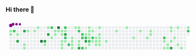 ### Hi there 👋

<svg viewBox="-16 -32 880 192" width="880" height="192" xmlns="http://www.w3.org/2000/svg"><desc>Generated with https://github.com/Platane/snk</desc><style>:root{--cb:#1b1f230a;--cs:purple;--ce:#ebedf0;--c0:#ebedf0;--c1:#9be9a8;--c2:#40c463;--c3:#30a14e;--c4:#216e39}.c{shape-rendering:geometricPrecision;fill:var(--ce);stroke-width:1px;stroke:var(--cb);animation:none 43700ms linear infinite;width:12px;height:12px}@keyframes c0{0.45%{fill:var(--c1)}0.47%,100%{fill:var(--ce)}}.c.c0{fill:var(--c1);animation-name:c0}@keyframes c1{0.68%{fill:var(--c1)}0.7%,100%{fill:var(--ce)}}.c.c1{fill:var(--c1);animation-name:c1}@keyframes c2{63.38%{fill:var(--c2)}63.4%,100%{fill:var(--ce)}}.c.c2{fill:var(--c2);animation-name:c2}@keyframes c3{1.13%{fill:var(--c1)}1.15%,100%{fill:var(--ce)}}.c.c3{fill:var(--c1);animation-name:c3}@keyframes c4{91.29%{fill:var(--c3)}91.31%,100%{fill:var(--ce)}}.c.c4{fill:var(--c3);animation-name:c4}@keyframes c5{92.44%{fill:var(--c3)}92.46%,100%{fill:var(--ce)}}.c.c5{fill:var(--c3);animation-name:c5}@keyframes c6{21.96%{fill:var(--c1)}21.98%,100%{fill:var(--ce)}}.c.c6{fill:var(--c1);animation-name:c6}@keyframes c7{22.19%{fill:var(--c1)}22.21%,100%{fill:var(--ce)}}.c.c7{fill:var(--c1);animation-name:c7}@keyframes c8{2.05%{fill:var(--c1)}2.07%,100%{fill:var(--ce)}}.c.c8{fill:var(--c1);animation-name:c8}@keyframes c9{2.51%{fill:var(--c1)}2.53%,100%{fill:var(--ce)}}.c.c9{fill:var(--c1);animation-name:c9}@keyframes ca{2.96%{fill:var(--c1)}2.98%,100%{fill:var(--ce)}}.c.ca{fill:var(--c1);animation-name:ca}@keyframes cb{94.27%{fill:var(--c4)}94.29%,100%{fill:var(--ce)}}.c.cb{fill:var(--c4);animation-name:cb}@keyframes cc{89.01%{fill:var(--c3)}89.03%,100%{fill:var(--ce)}}.c.cc{fill:var(--c3);animation-name:cc}@keyframes cd{20.58%{fill:var(--c1)}20.6%,100%{fill:var(--ce)}}.c.cd{fill:var(--c1);animation-name:cd}@keyframes ce{3.65%{fill:var(--c1)}3.67%,100%{fill:var(--ce)}}.c.ce{fill:var(--c1);animation-name:ce}@keyframes cf{88.32%{fill:var(--c3)}88.34%,100%{fill:var(--ce)}}.c.cf{fill:var(--c3);animation-name:cf}@keyframes cg{60.63%{fill:var(--c2)}60.65%,100%{fill:var(--ce)}}.c.cg{fill:var(--c2);animation-name:cg}@keyframes ch{19.67%{fill:var(--c1)}19.69%,100%{fill:var(--ce)}}.c.ch{fill:var(--c1);animation-name:ch}@keyframes ci{4.34%{fill:var(--c1)}4.36%,100%{fill:var(--ce)}}.c.ci{fill:var(--c1);animation-name:ci}@keyframes cj{19.21%{fill:var(--c1)}19.23%,100%{fill:var(--ce)}}.c.cj{fill:var(--c1);animation-name:cj}@keyframes ck{96.33%{fill:var(--c4)}96.35%,100%{fill:var(--ce)}}.c.ck{fill:var(--c4);animation-name:ck}@keyframes cl{4.57%{fill:var(--c1)}4.59%,100%{fill:var(--ce)}}.c.cl{fill:var(--c1);animation-name:cl}@keyframes cm{4.8%{fill:var(--c1)}4.82%,100%{fill:var(--ce)}}.c.cm{fill:var(--c1);animation-name:cm}@keyframes cn{18.75%{fill:var(--c1)}18.77%,100%{fill:var(--ce)}}.c.cn{fill:var(--c1);animation-name:cn}@keyframes co{16.01%{fill:var(--c1)}16.03%,100%{fill:var(--ce)}}.c.co{fill:var(--c1);animation-name:co}@keyframes cp{16.24%{fill:var(--c1)}16.26%,100%{fill:var(--ce)}}.c.cp{fill:var(--c1);animation-name:cp}@keyframes cq{16.47%{fill:var(--c1)}16.49%,100%{fill:var(--ce)}}.c.cq{fill:var(--c1);animation-name:cq}@keyframes cr{53.77%{fill:var(--c2)}53.79%,100%{fill:var(--ce)}}.c.cr{fill:var(--c2);animation-name:cr}@keyframes cs{5.02%{fill:var(--c1)}5.04%,100%{fill:var(--ce)}}.c.cs{fill:var(--c1);animation-name:cs}@keyframes ct{87.18%{fill:var(--c3)}87.2%,100%{fill:var(--ce)}}.c.ct{fill:var(--c3);animation-name:ct}@keyframes cu{54.91%{fill:var(--c2)}54.93%,100%{fill:var(--ce)}}.c.cu{fill:var(--c2);animation-name:cu}@keyframes cv{15.78%{fill:var(--c1)}15.8%,100%{fill:var(--ce)}}.c.cv{fill:var(--c1);animation-name:cv}@keyframes cw{55.6%{fill:var(--c2)}55.62%,100%{fill:var(--ce)}}.c.cw{fill:var(--c2);animation-name:cw}@keyframes cx{15.09%{fill:var(--c1)}15.11%,100%{fill:var(--ce)}}.c.cx{fill:var(--c1);animation-name:cx}@keyframes cy{14.86%{fill:var(--c1)}14.88%,100%{fill:var(--ce)}}.c.cy{fill:var(--c1);animation-name:cy}@keyframes cz{17.38%{fill:var(--c1)}17.4%,100%{fill:var(--ce)}}.c.cz{fill:var(--c1);animation-name:cz}@keyframes c10{17.15%{fill:var(--c1)}17.17%,100%{fill:var(--ce)}}.c.c10{fill:var(--c1);animation-name:c10}@keyframes c11{5.94%{fill:var(--c1)}5.96%,100%{fill:var(--ce)}}.c.c11{fill:var(--c1);animation-name:c11}@keyframes c12{6.17%{fill:var(--c1)}6.19%,100%{fill:var(--ce)}}.c.c12{fill:var(--c1);animation-name:c12}@keyframes c13{52.62%{fill:var(--c2)}52.64%,100%{fill:var(--ce)}}.c.c13{fill:var(--c2);animation-name:c13}@keyframes c14{14.41%{fill:var(--c1)}14.43%,100%{fill:var(--ce)}}.c.c14{fill:var(--c1);animation-name:c14}@keyframes c15{14.18%{fill:var(--c1)}14.2%,100%{fill:var(--ce)}}.c.c15{fill:var(--c1);animation-name:c15}@keyframes c16{85.34%{fill:var(--c3)}85.36%,100%{fill:var(--ce)}}.c.c16{fill:var(--c3);animation-name:c16}@keyframes c17{52.16%{fill:var(--c2)}52.18%,100%{fill:var(--ce)}}.c.c17{fill:var(--c2);animation-name:c17}@keyframes c18{51.94%{fill:var(--c2)}51.96%,100%{fill:var(--ce)}}.c.c18{fill:var(--c2);animation-name:c18}@keyframes c19{56.74%{fill:var(--c2)}56.76%,100%{fill:var(--ce)}}.c.c19{fill:var(--c2);animation-name:c19}@keyframes c1a{8%{fill:var(--c1)}8.02%,100%{fill:var(--ce)}}.c.c1a{fill:var(--c1);animation-name:c1a}@keyframes c1b{51.71%{fill:var(--c2)}51.73%,100%{fill:var(--ce)}}.c.c1b{fill:var(--c2);animation-name:c1b}@keyframes c1c{84.43%{fill:var(--c3)}84.45%,100%{fill:var(--ce)}}.c.c1c{fill:var(--c3);animation-name:c1c}@keyframes c1d{13.03%{fill:var(--c1)}13.05%,100%{fill:var(--ce)}}.c.c1d{fill:var(--c1);animation-name:c1d}@keyframes c1e{6.85%{fill:var(--c1)}6.87%,100%{fill:var(--ce)}}.c.c1e{fill:var(--c1);animation-name:c1e}@keyframes c1f{7.08%{fill:var(--c1)}7.1%,100%{fill:var(--ce)}}.c.c1f{fill:var(--c1);animation-name:c1f}@keyframes c1g{7.77%{fill:var(--c1)}7.79%,100%{fill:var(--ce)}}.c.c1g{fill:var(--c1);animation-name:c1g}@keyframes c1h{50.56%{fill:var(--c1)}50.58%,100%{fill:var(--ce)}}.c.c1h{fill:var(--c1);animation-name:c1h}@keyframes c1i{51.25%{fill:var(--c2)}51.27%,100%{fill:var(--ce)}}.c.c1i{fill:var(--c2);animation-name:c1i}@keyframes c1j{12.58%{fill:var(--c1)}12.6%,100%{fill:var(--ce)}}.c.c1j{fill:var(--c1);animation-name:c1j}@keyframes c1k{7.31%{fill:var(--c1)}7.33%,100%{fill:var(--ce)}}.c.c1k{fill:var(--c1);animation-name:c1k}@keyframes c1l{50.79%{fill:var(--c2)}50.81%,100%{fill:var(--ce)}}.c.c1l{fill:var(--c2);animation-name:c1l}@keyframes c1m{12.12%{fill:var(--c1)}12.14%,100%{fill:var(--ce)}}.c.c1m{fill:var(--c1);animation-name:c1m}@keyframes c1n{10.75%{fill:var(--c1)}10.77%,100%{fill:var(--ce)}}.c.c1n{fill:var(--c1);animation-name:c1n}@keyframes c1o{10.97%{fill:var(--c1)}10.99%,100%{fill:var(--ce)}}.c.c1o{fill:var(--c1);animation-name:c1o}@keyframes c1p{11.66%{fill:var(--c1)}11.68%,100%{fill:var(--ce)}}.c.c1p{fill:var(--c1);animation-name:c1p}@keyframes c1q{9.37%{fill:var(--c1)}9.39%,100%{fill:var(--ce)}}.c.c1q{fill:var(--c1);animation-name:c1q}@keyframes c1r{10.29%{fill:var(--c1)}10.31%,100%{fill:var(--ce)}}.c.c1r{fill:var(--c1);animation-name:c1r}@keyframes c1s{10.52%{fill:var(--c1)}10.54%,100%{fill:var(--ce)}}.c.c1s{fill:var(--c1);animation-name:c1s}@keyframes c1t{11.2%{fill:var(--c1)}11.22%,100%{fill:var(--ce)}}.c.c1t{fill:var(--c1);animation-name:c1t}@keyframes c1u{11.43%{fill:var(--c1)}11.45%,100%{fill:var(--ce)}}.c.c1u{fill:var(--c1);animation-name:c1u}@keyframes c1v{28.14%{fill:var(--c1)}28.16%,100%{fill:var(--ce)}}.c.c1v{fill:var(--c1);animation-name:c1v}@keyframes c1w{29.51%{fill:var(--c1)}29.53%,100%{fill:var(--ce)}}.c.c1w{fill:var(--c1);animation-name:c1w}@keyframes c1x{30.42%{fill:var(--c1)}30.44%,100%{fill:var(--ce)}}.c.c1x{fill:var(--c1);animation-name:c1x}@keyframes c1y{33.86%{fill:var(--c1)}33.88%,100%{fill:var(--ce)}}.c.c1y{fill:var(--c1);animation-name:c1y}@keyframes c1z{31.57%{fill:var(--c1)}31.59%,100%{fill:var(--ce)}}.c.c1z{fill:var(--c1);animation-name:c1z}@keyframes c20{32.94%{fill:var(--c1)}32.96%,100%{fill:var(--ce)}}.c.c20{fill:var(--c1);animation-name:c20}@keyframes c21{32.26%{fill:var(--c1)}32.28%,100%{fill:var(--ce)}}.c.c21{fill:var(--c1);animation-name:c21}@keyframes c22{32.48%{fill:var(--c1)}32.5%,100%{fill:var(--ce)}}.c.c22{fill:var(--c1);animation-name:c22}@keyframes c23{73.9%{fill:var(--c2)}73.92%,100%{fill:var(--ce)}}.c.c23{fill:var(--c2);animation-name:c23}@keyframes c24{36.15%{fill:var(--c1)}36.17%,100%{fill:var(--ce)}}.c.c24{fill:var(--c1);animation-name:c24}@keyframes c25{39.81%{fill:var(--c1)}39.83%,100%{fill:var(--ce)}}.c.c25{fill:var(--c1);animation-name:c25}@keyframes c26{39.35%{fill:var(--c1)}39.37%,100%{fill:var(--ce)}}.c.c26{fill:var(--c1);animation-name:c26}@keyframes c27{39.58%{fill:var(--c1)}39.6%,100%{fill:var(--ce)}}.c.c27{fill:var(--c1);animation-name:c27}@keyframes c28{41.64%{fill:var(--c1)}41.66%,100%{fill:var(--ce)}}.c.c28{fill:var(--c1);animation-name:c28}@keyframes c29{41.41%{fill:var(--c1)}41.43%,100%{fill:var(--ce)}}.c.c29{fill:var(--c1);animation-name:c29}@keyframes c2a{36.6%{fill:var(--c1)}36.62%,100%{fill:var(--ce)}}.c.c2a{fill:var(--c1);animation-name:c2a}@keyframes c2b{78.25%{fill:var(--c3)}78.27%,100%{fill:var(--ce)}}.c.c2b{fill:var(--c3);animation-name:c2b}@keyframes c2c{37.06%{fill:var(--c1)}37.08%,100%{fill:var(--ce)}}.c.c2c{fill:var(--c1);animation-name:c2c}@keyframes c2d{42.1%{fill:var(--c1)}42.12%,100%{fill:var(--ce)}}.c.c2d{fill:var(--c1);animation-name:c2d}@keyframes c2e{37.75%{fill:var(--c1)}37.77%,100%{fill:var(--ce)}}.c.c2e{fill:var(--c1);animation-name:c2e}@keyframes c2f{38.21%{fill:var(--c1)}38.23%,100%{fill:var(--ce)}}.c.c2f{fill:var(--c1);animation-name:c2f}@keyframes c2g{42.78%{fill:var(--c1)}42.8%,100%{fill:var(--ce)}}.c.c2g{fill:var(--c1);animation-name:c2g}@keyframes c2h{75.96%{fill:var(--c2)}75.98%,100%{fill:var(--ce)}}.c.c2h{fill:var(--c2);animation-name:c2h}.u{transform-origin:0 0;transform:scale(0,1);animation:none linear 43700ms infinite}@keyframes u0{0.45%{transform:scale(0.000,1)}0.47%,0.68%{transform:scale(0.015,1)}0.7%,1.13%{transform:scale(0.030,1)}1.15%,2.05%{transform:scale(0.045,1)}2.07%,2.51%{transform:scale(0.061,1)}2.53%,2.96%{transform:scale(0.076,1)}2.98%,3.65%{transform:scale(0.091,1)}3.67%,4.34%{transform:scale(0.106,1)}4.36%,4.57%{transform:scale(0.121,1)}4.59%,4.8%{transform:scale(0.136,1)}4.82%,5.02%{transform:scale(0.152,1)}5.04%,5.94%{transform:scale(0.167,1)}5.96%,6.17%{transform:scale(0.182,1)}6.19%,6.85%{transform:scale(0.197,1)}6.87%,7.08%{transform:scale(0.212,1)}7.1%,7.31%{transform:scale(0.227,1)}7.33%,7.77%{transform:scale(0.242,1)}7.79%,8%{transform:scale(0.258,1)}8.02%,9.37%{transform:scale(0.273,1)}9.39%,10.29%{transform:scale(0.288,1)}10.31%,10.52%{transform:scale(0.303,1)}10.54%,10.75%{transform:scale(0.318,1)}10.77%,10.97%{transform:scale(0.333,1)}10.99%,11.2%{transform:scale(0.348,1)}11.22%,11.43%{transform:scale(0.364,1)}11.45%,11.66%{transform:scale(0.379,1)}11.68%,12.12%{transform:scale(0.394,1)}12.14%,12.58%{transform:scale(0.409,1)}12.6%,13.03%{transform:scale(0.424,1)}13.05%,14.18%{transform:scale(0.439,1)}14.2%,14.41%{transform:scale(0.455,1)}14.43%,14.86%{transform:scale(0.470,1)}14.88%,15.09%{transform:scale(0.485,1)}15.11%,15.78%{transform:scale(0.500,1)}15.8%,16.01%{transform:scale(0.515,1)}16.03%,16.24%{transform:scale(0.530,1)}16.26%,16.47%{transform:scale(0.545,1)}16.49%,17.15%{transform:scale(0.561,1)}17.17%,17.38%{transform:scale(0.576,1)}17.4%,18.75%{transform:scale(0.591,1)}18.77%,19.21%{transform:scale(0.606,1)}19.23%,19.67%{transform:scale(0.621,1)}19.69%,20.58%{transform:scale(0.636,1)}20.6%,21.96%{transform:scale(0.652,1)}21.98%,22.19%{transform:scale(0.667,1)}22.21%,28.14%{transform:scale(0.682,1)}28.16%,29.51%{transform:scale(0.697,1)}29.53%,30.42%{transform:scale(0.712,1)}30.44%,31.57%{transform:scale(0.727,1)}31.59%,32.26%{transform:scale(0.742,1)}32.28%,32.48%{transform:scale(0.758,1)}32.5%,32.94%{transform:scale(0.773,1)}32.96%,33.86%{transform:scale(0.788,1)}33.88%,36.15%{transform:scale(0.803,1)}36.17%,36.6%{transform:scale(0.818,1)}36.62%,37.06%{transform:scale(0.833,1)}37.08%,37.75%{transform:scale(0.848,1)}37.77%,38.21%{transform:scale(0.864,1)}38.23%,39.35%{transform:scale(0.879,1)}39.37%,39.58%{transform:scale(0.894,1)}39.6%,39.81%{transform:scale(0.909,1)}39.83%,41.41%{transform:scale(0.924,1)}41.43%,41.64%{transform:scale(0.939,1)}41.66%,42.1%{transform:scale(0.955,1)}42.12%,42.78%{transform:scale(0.970,1)}42.8%,50.56%{transform:scale(0.985,1)}50.58%,100%{transform:scale(1.000,1)}}.u.u0{fill:var(--c1);animation-name:u0;transform-origin:0.0px 0}@keyframes u1{50.79%{transform:scale(0.000,1)}50.81%,51.25%{transform:scale(0.071,1)}51.27%,51.71%{transform:scale(0.143,1)}51.73%,51.94%{transform:scale(0.214,1)}51.96%,52.16%{transform:scale(0.286,1)}52.18%,52.62%{transform:scale(0.357,1)}52.64%,53.77%{transform:scale(0.429,1)}53.79%,54.91%{transform:scale(0.500,1)}54.93%,55.6%{transform:scale(0.571,1)}55.62%,56.74%{transform:scale(0.643,1)}56.76%,60.63%{transform:scale(0.714,1)}60.65%,63.38%{transform:scale(0.786,1)}63.4%,73.9%{transform:scale(0.857,1)}73.92%,75.96%{transform:scale(0.929,1)}75.98%,100%{transform:scale(1.000,1)}}.u.u1{fill:var(--c2);animation-name:u1;transform-origin:621.9px 0}@keyframes u2{78.25%{transform:scale(0.000,1)}78.27%,84.43%{transform:scale(0.125,1)}84.45%,85.34%{transform:scale(0.250,1)}85.36%,87.18%{transform:scale(0.375,1)}87.2%,88.32%{transform:scale(0.500,1)}88.34%,89.01%{transform:scale(0.625,1)}89.03%,91.29%{transform:scale(0.750,1)}91.31%,92.44%{transform:scale(0.875,1)}92.46%,100%{transform:scale(1.000,1)}}.u.u2{fill:var(--c3);animation-name:u2;transform-origin:753.8px 0}@keyframes u3{94.27%{transform:scale(0.000,1)}94.29%,96.33%{transform:scale(0.500,1)}96.35%,100%{transform:scale(1.000,1)}}.u.u3{fill:var(--c4);animation-name:u3;transform-origin:829.2px 0}.s{shape-rendering:geometricPrecision;fill:var(--cs);animation:none linear 43700ms infinite}@keyframes s0{0%,99.77%{transform:translate(0px,-16px)}0.69%{transform:translate(0px,32px)}1.83%{transform:translate(80px,32px)}2.06%{transform:translate(80px,16px)}2.75%{transform:translate(128px,16px)}2.97%{transform:translate(128px,0px)}3.66%{transform:translate(176px,0px)}3.89%{transform:translate(176px,16px)}5.72%{transform:translate(304px,16px)}5.95%{transform:translate(304px,0px)}6.86%{transform:translate(368px,0px)}7.09%{transform:translate(368px,16px)}7.32%{transform:translate(384px,16px)}7.55%{transform:translate(384px,32px)}8.01%{transform:translate(352px,32px)}8.24%{transform:translate(352px,16px)}9.15%,10.07%{transform:translate(416px,16px)}9.38%{transform:translate(416px,0px)}9.61%{transform:translate(432px,0px)}9.84%{transform:translate(432px,16px)}10.53%{transform:translate(416px,48px)}10.76%{transform:translate(400px,48px)}10.98%,11.9%{transform:translate(400px,64px)}11.21%{transform:translate(416px,64px)}11.44%{transform:translate(416px,80px)}11.67%{transform:translate(400px,80px)}12.13%,51.03%{transform:translate(384px,64px)}12.36%{transform:translate(384px,80px)}12.81%,57.21%{transform:translate(352px,80px)}13.04%,56.98%{transform:translate(352px,96px)}13.27%{transform:translate(368px,96px)}13.5%{transform:translate(368px,80px)}14.19%{transform:translate(320px,80px)}14.42%,84.9%{transform:translate(320px,64px)}14.87%,17.62%{transform:translate(288px,64px)}15.1%{transform:translate(288px,48px)}15.33%,55.15%{transform:translate(272px,48px)}15.56%{transform:translate(272px,64px)}16.02%,18.31%{transform:translate(240px,64px)}16.48%{transform:translate(240px,96px)}17.16%{transform:translate(288px,96px)}18.76%{transform:translate(240px,32px)}19.45%{transform:translate(192px,32px)}19.68%{transform:translate(192px,48px)}19.91%{transform:translate(176px,48px)}20.37%{transform:translate(176px,80px)}21.97%{transform:translate(64px,80px)}22.2%{transform:translate(64px,96px)}25.63%,85.58%{transform:translate(304px,96px)}25.86%{transform:translate(304px,80px)}27.92%{transform:translate(448px,80px)}28.15%{transform:translate(448px,64px)}28.83%{transform:translate(496px,64px)}29.52%{transform:translate(496px,16px)}30.21%{transform:translate(544px,16px)}30.43%{transform:translate(544px,0px)}31.35%{transform:translate(608px,0px)}31.58%{transform:translate(608px,16px)}32.27%{transform:translate(656px,16px)}32.49%{transform:translate(656px,32px)}32.72%{transform:translate(640px,32px)}32.95%{transform:translate(640px,48px)}33.87%{transform:translate(576px,48px)}34.1%{transform:translate(576px,64px)}36.84%{transform:translate(768px,64px)}37.07%{transform:translate(768px,48px)}37.3%{transform:translate(784px,48px)}37.76%,38.67%{transform:translate(784px,80px)}37.99%{transform:translate(800px,80px)}38.22%{transform:translate(800px,96px)}38.44%{transform:translate(784px,96px)}39.36%{transform:translate(736px,80px)}39.59%,78.49%{transform:translate(736px,96px)}39.82%{transform:translate(720px,96px)}40.05%{transform:translate(720px,80px)}40.5%{transform:translate(752px,80px)}41.65%{transform:translate(752px,0px)}42.79%{transform:translate(832px,0px)}43.02%{transform:translate(832px,-16px)}43.25%{transform:translate(816px,-16px)}43.94%{transform:translate(816px,32px)}50.34%{transform:translate(368px,32px)}50.57%,51.49%{transform:translate(368px,48px)}50.8%{transform:translate(384px,48px)}51.26%{transform:translate(368px,64px)}51.95%{transform:translate(336px,48px)}52.4%,58.35%{transform:translate(336px,16px)}52.63%{transform:translate(320px,16px)}52.86%{transform:translate(320px,0px)}54%{transform:translate(240px,0px)}54.69%{transform:translate(240px,48px)}55.61%{transform:translate(272px,80px)}56.52%,57.44%{transform:translate(336px,80px)}56.75%{transform:translate(336px,96px)}60.18%{transform:translate(208px,16px)}60.41%{transform:translate(208px,0px)}63.16%{transform:translate(16px,0px)}63.39%{transform:translate(16px,16px)}63.84%{transform:translate(48px,16px)}64.07%{transform:translate(48px,32px)}65.68%,88.56%{transform:translate(160px,32px)}65.9%{transform:translate(160px,48px)}75.51%{transform:translate(832px,48px)}75.97%{transform:translate(832px,16px)}77.12%{transform:translate(752px,16px)}78.26%{transform:translate(752px,96px)}78.95%{transform:translate(736px,64px)}85.35%{transform:translate(320px,96px)}86.5%{transform:translate(304px,32px)}89.24%{transform:translate(160px,80px)}89.7%{transform:translate(128px,80px)}89.93%{transform:translate(128px,64px)}91.3%{transform:translate(32px,64px)}91.53%{transform:translate(32px,48px)}91.99%{transform:translate(64px,48px)}92.45%{transform:translate(64px,16px)}93.59%{transform:translate(144px,16px)}94.28%{transform:translate(144px,64px)}95.42%{transform:translate(224px,64px)}96.34%{transform:translate(224px,0px)}98.4%{transform:translate(80px,0px)}98.63%{transform:translate(80px,-16px)}}.s.s0{transform:translate(0px,-16px);animation-name:s0}@keyframes s1{0%,99.77%{transform:translate(16px,-16px)}0.23%{transform:translate(0px,-16px)}0.92%{transform:translate(0px,32px)}2.06%{transform:translate(80px,32px)}2.29%{transform:translate(80px,16px)}2.97%{transform:translate(128px,16px)}3.2%{transform:translate(128px,0px)}3.89%{transform:translate(176px,0px)}4.12%{transform:translate(176px,16px)}5.95%{transform:translate(304px,16px)}6.18%{transform:translate(304px,0px)}7.09%{transform:translate(368px,0px)}7.32%{transform:translate(368px,16px)}7.55%{transform:translate(384px,16px)}7.78%{transform:translate(384px,32px)}8.24%{transform:translate(352px,32px)}8.47%{transform:translate(352px,16px)}9.38%,10.3%{transform:translate(416px,16px)}9.61%{transform:translate(416px,0px)}9.84%{transform:translate(432px,0px)}10.07%{transform:translate(432px,16px)}10.76%{transform:translate(416px,48px)}10.98%{transform:translate(400px,48px)}11.21%,12.13%{transform:translate(400px,64px)}11.44%{transform:translate(416px,64px)}11.67%{transform:translate(416px,80px)}11.9%{transform:translate(400px,80px)}12.36%,51.26%{transform:translate(384px,64px)}12.59%{transform:translate(384px,80px)}13.04%,57.44%{transform:translate(352px,80px)}13.27%,57.21%{transform:translate(352px,96px)}13.5%{transform:translate(368px,96px)}13.73%{transform:translate(368px,80px)}14.42%{transform:translate(320px,80px)}14.65%,85.13%{transform:translate(320px,64px)}15.1%,17.85%{transform:translate(288px,64px)}15.33%{transform:translate(288px,48px)}15.56%,55.38%{transform:translate(272px,48px)}15.79%{transform:translate(272px,64px)}16.25%,18.54%{transform:translate(240px,64px)}16.7%{transform:translate(240px,96px)}17.39%{transform:translate(288px,96px)}18.99%{transform:translate(240px,32px)}19.68%{transform:translate(192px,32px)}19.91%{transform:translate(192px,48px)}20.14%{transform:translate(176px,48px)}20.59%{transform:translate(176px,80px)}22.2%{transform:translate(64px,80px)}22.43%{transform:translate(64px,96px)}25.86%,85.81%{transform:translate(304px,96px)}26.09%{transform:translate(304px,80px)}28.15%{transform:translate(448px,80px)}28.38%{transform:translate(448px,64px)}29.06%{transform:translate(496px,64px)}29.75%{transform:translate(496px,16px)}30.43%{transform:translate(544px,16px)}30.66%{transform:translate(544px,0px)}31.58%{transform:translate(608px,0px)}31.81%{transform:translate(608px,16px)}32.49%{transform:translate(656px,16px)}32.72%{transform:translate(656px,32px)}32.95%{transform:translate(640px,32px)}33.18%{transform:translate(640px,48px)}34.1%{transform:translate(576px,48px)}34.32%{transform:translate(576px,64px)}37.07%{transform:translate(768px,64px)}37.3%{transform:translate(768px,48px)}37.53%{transform:translate(784px,48px)}37.99%,38.9%{transform:translate(784px,80px)}38.22%{transform:translate(800px,80px)}38.44%{transform:translate(800px,96px)}38.67%{transform:translate(784px,96px)}39.59%{transform:translate(736px,80px)}39.82%,78.72%{transform:translate(736px,96px)}40.05%{transform:translate(720px,96px)}40.27%{transform:translate(720px,80px)}40.73%{transform:translate(752px,80px)}41.88%{transform:translate(752px,0px)}43.02%{transform:translate(832px,0px)}43.25%{transform:translate(832px,-16px)}43.48%{transform:translate(816px,-16px)}44.16%{transform:translate(816px,32px)}50.57%{transform:translate(368px,32px)}50.8%,51.72%{transform:translate(368px,48px)}51.03%{transform:translate(384px,48px)}51.49%{transform:translate(368px,64px)}52.17%{transform:translate(336px,48px)}52.63%,58.58%{transform:translate(336px,16px)}52.86%{transform:translate(320px,16px)}53.09%{transform:translate(320px,0px)}54.23%{transform:translate(240px,0px)}54.92%{transform:translate(240px,48px)}55.84%{transform:translate(272px,80px)}56.75%,57.67%{transform:translate(336px,80px)}56.98%{transform:translate(336px,96px)}60.41%{transform:translate(208px,16px)}60.64%{transform:translate(208px,0px)}63.39%{transform:translate(16px,0px)}63.62%{transform:translate(16px,16px)}64.07%{transform:translate(48px,16px)}64.3%{transform:translate(48px,32px)}65.9%,88.79%{transform:translate(160px,32px)}66.13%{transform:translate(160px,48px)}75.74%{transform:translate(832px,48px)}76.2%{transform:translate(832px,16px)}77.35%{transform:translate(752px,16px)}78.49%{transform:translate(752px,96px)}79.18%{transform:translate(736px,64px)}85.58%{transform:translate(320px,96px)}86.73%{transform:translate(304px,32px)}89.47%{transform:translate(160px,80px)}89.93%{transform:translate(128px,80px)}90.16%{transform:translate(128px,64px)}91.53%{transform:translate(32px,64px)}91.76%{transform:translate(32px,48px)}92.22%{transform:translate(64px,48px)}92.68%{transform:translate(64px,16px)}93.82%{transform:translate(144px,16px)}94.51%{transform:translate(144px,64px)}95.65%{transform:translate(224px,64px)}96.57%{transform:translate(224px,0px)}98.63%{transform:translate(80px,0px)}98.86%{transform:translate(80px,-16px)}}.s.s1{transform:translate(16px,-16px);animation-name:s1}@keyframes s2{0%,99.77%{transform:translate(32px,-16px)}0.46%{transform:translate(0px,-16px)}1.14%{transform:translate(0px,32px)}2.29%{transform:translate(80px,32px)}2.52%{transform:translate(80px,16px)}3.2%{transform:translate(128px,16px)}3.43%{transform:translate(128px,0px)}4.12%{transform:translate(176px,0px)}4.35%{transform:translate(176px,16px)}6.18%{transform:translate(304px,16px)}6.41%{transform:translate(304px,0px)}7.32%{transform:translate(368px,0px)}7.55%{transform:translate(368px,16px)}7.78%{transform:translate(384px,16px)}8.01%{transform:translate(384px,32px)}8.47%{transform:translate(352px,32px)}8.7%{transform:translate(352px,16px)}9.61%,10.53%{transform:translate(416px,16px)}9.84%{transform:translate(416px,0px)}10.07%{transform:translate(432px,0px)}10.3%{transform:translate(432px,16px)}10.98%{transform:translate(416px,48px)}11.21%{transform:translate(400px,48px)}11.44%,12.36%{transform:translate(400px,64px)}11.67%{transform:translate(416px,64px)}11.9%{transform:translate(416px,80px)}12.13%{transform:translate(400px,80px)}12.59%,51.49%{transform:translate(384px,64px)}12.81%{transform:translate(384px,80px)}13.27%,57.67%{transform:translate(352px,80px)}13.5%,57.44%{transform:translate(352px,96px)}13.73%{transform:translate(368px,96px)}13.96%{transform:translate(368px,80px)}14.65%{transform:translate(320px,80px)}14.87%,85.35%{transform:translate(320px,64px)}15.33%,18.08%{transform:translate(288px,64px)}15.56%{transform:translate(288px,48px)}15.79%,55.61%{transform:translate(272px,48px)}16.02%{transform:translate(272px,64px)}16.48%,18.76%{transform:translate(240px,64px)}16.93%{transform:translate(240px,96px)}17.62%{transform:translate(288px,96px)}19.22%{transform:translate(240px,32px)}19.91%{transform:translate(192px,32px)}20.14%{transform:translate(192px,48px)}20.37%{transform:translate(176px,48px)}20.82%{transform:translate(176px,80px)}22.43%{transform:translate(64px,80px)}22.65%{transform:translate(64px,96px)}26.09%,86.04%{transform:translate(304px,96px)}26.32%{transform:translate(304px,80px)}28.38%{transform:translate(448px,80px)}28.6%{transform:translate(448px,64px)}29.29%{transform:translate(496px,64px)}29.98%{transform:translate(496px,16px)}30.66%{transform:translate(544px,16px)}30.89%{transform:translate(544px,0px)}31.81%{transform:translate(608px,0px)}32.04%{transform:translate(608px,16px)}32.72%{transform:translate(656px,16px)}32.95%{transform:translate(656px,32px)}33.18%{transform:translate(640px,32px)}33.41%{transform:translate(640px,48px)}34.32%{transform:translate(576px,48px)}34.55%{transform:translate(576px,64px)}37.3%{transform:translate(768px,64px)}37.53%{transform:translate(768px,48px)}37.76%{transform:translate(784px,48px)}38.22%,39.13%{transform:translate(784px,80px)}38.44%{transform:translate(800px,80px)}38.67%{transform:translate(800px,96px)}38.9%{transform:translate(784px,96px)}39.82%{transform:translate(736px,80px)}40.05%,78.95%{transform:translate(736px,96px)}40.27%{transform:translate(720px,96px)}40.5%{transform:translate(720px,80px)}40.96%{transform:translate(752px,80px)}42.11%{transform:translate(752px,0px)}43.25%{transform:translate(832px,0px)}43.48%{transform:translate(832px,-16px)}43.71%{transform:translate(816px,-16px)}44.39%{transform:translate(816px,32px)}50.8%{transform:translate(368px,32px)}51.03%,51.95%{transform:translate(368px,48px)}51.26%{transform:translate(384px,48px)}51.72%{transform:translate(368px,64px)}52.4%{transform:translate(336px,48px)}52.86%,58.81%{transform:translate(336px,16px)}53.09%{transform:translate(320px,16px)}53.32%{transform:translate(320px,0px)}54.46%{transform:translate(240px,0px)}55.15%{transform:translate(240px,48px)}56.06%{transform:translate(272px,80px)}56.98%,57.89%{transform:translate(336px,80px)}57.21%{transform:translate(336px,96px)}60.64%{transform:translate(208px,16px)}60.87%{transform:translate(208px,0px)}63.62%{transform:translate(16px,0px)}63.84%{transform:translate(16px,16px)}64.3%{transform:translate(48px,16px)}64.53%{transform:translate(48px,32px)}66.13%,89.02%{transform:translate(160px,32px)}66.36%{transform:translate(160px,48px)}75.97%{transform:translate(832px,48px)}76.43%{transform:translate(832px,16px)}77.57%{transform:translate(752px,16px)}78.72%{transform:translate(752px,96px)}79.41%{transform:translate(736px,64px)}85.81%{transform:translate(320px,96px)}86.96%{transform:translate(304px,32px)}89.7%{transform:translate(160px,80px)}90.16%{transform:translate(128px,80px)}90.39%{transform:translate(128px,64px)}91.76%{transform:translate(32px,64px)}91.99%{transform:translate(32px,48px)}92.45%{transform:translate(64px,48px)}92.91%{transform:translate(64px,16px)}94.05%{transform:translate(144px,16px)}94.74%{transform:translate(144px,64px)}95.88%{transform:translate(224px,64px)}96.8%{transform:translate(224px,0px)}98.86%{transform:translate(80px,0px)}99.08%{transform:translate(80px,-16px)}}.s.s2{transform:translate(32px,-16px);animation-name:s2}@keyframes s3{0%,99.77%{transform:translate(48px,-16px)}0.69%{transform:translate(0px,-16px)}1.37%{transform:translate(0px,32px)}2.52%{transform:translate(80px,32px)}2.75%{transform:translate(80px,16px)}3.43%{transform:translate(128px,16px)}3.66%{transform:translate(128px,0px)}4.35%{transform:translate(176px,0px)}4.58%{transform:translate(176px,16px)}6.41%{transform:translate(304px,16px)}6.64%{transform:translate(304px,0px)}7.55%{transform:translate(368px,0px)}7.78%{transform:translate(368px,16px)}8.01%{transform:translate(384px,16px)}8.24%{transform:translate(384px,32px)}8.7%{transform:translate(352px,32px)}8.92%{transform:translate(352px,16px)}9.84%,10.76%{transform:translate(416px,16px)}10.07%{transform:translate(416px,0px)}10.3%{transform:translate(432px,0px)}10.53%{transform:translate(432px,16px)}11.21%{transform:translate(416px,48px)}11.44%{transform:translate(400px,48px)}11.67%,12.59%{transform:translate(400px,64px)}11.9%{transform:translate(416px,64px)}12.13%{transform:translate(416px,80px)}12.36%{transform:translate(400px,80px)}12.81%,51.72%{transform:translate(384px,64px)}13.04%{transform:translate(384px,80px)}13.5%,57.89%{transform:translate(352px,80px)}13.73%,57.67%{transform:translate(352px,96px)}13.96%{transform:translate(368px,96px)}14.19%{transform:translate(368px,80px)}14.87%{transform:translate(320px,80px)}15.1%,85.58%{transform:translate(320px,64px)}15.56%,18.31%{transform:translate(288px,64px)}15.79%{transform:translate(288px,48px)}16.02%,55.84%{transform:translate(272px,48px)}16.25%{transform:translate(272px,64px)}16.7%,18.99%{transform:translate(240px,64px)}17.16%{transform:translate(240px,96px)}17.85%{transform:translate(288px,96px)}19.45%{transform:translate(240px,32px)}20.14%{transform:translate(192px,32px)}20.37%{transform:translate(192px,48px)}20.59%{transform:translate(176px,48px)}21.05%{transform:translate(176px,80px)}22.65%{transform:translate(64px,80px)}22.88%{transform:translate(64px,96px)}26.32%,86.27%{transform:translate(304px,96px)}26.54%{transform:translate(304px,80px)}28.6%{transform:translate(448px,80px)}28.83%{transform:translate(448px,64px)}29.52%{transform:translate(496px,64px)}30.21%{transform:translate(496px,16px)}30.89%{transform:translate(544px,16px)}31.12%{transform:translate(544px,0px)}32.04%{transform:translate(608px,0px)}32.27%{transform:translate(608px,16px)}32.95%{transform:translate(656px,16px)}33.18%{transform:translate(656px,32px)}33.41%{transform:translate(640px,32px)}33.64%{transform:translate(640px,48px)}34.55%{transform:translate(576px,48px)}34.78%{transform:translate(576px,64px)}37.53%{transform:translate(768px,64px)}37.76%{transform:translate(768px,48px)}37.99%{transform:translate(784px,48px)}38.44%,39.36%{transform:translate(784px,80px)}38.67%{transform:translate(800px,80px)}38.9%{transform:translate(800px,96px)}39.13%{transform:translate(784px,96px)}40.05%{transform:translate(736px,80px)}40.27%,79.18%{transform:translate(736px,96px)}40.5%{transform:translate(720px,96px)}40.73%{transform:translate(720px,80px)}41.19%{transform:translate(752px,80px)}42.33%{transform:translate(752px,0px)}43.48%{transform:translate(832px,0px)}43.71%{transform:translate(832px,-16px)}43.94%{transform:translate(816px,-16px)}44.62%{transform:translate(816px,32px)}51.03%{transform:translate(368px,32px)}51.26%,52.17%{transform:translate(368px,48px)}51.49%{transform:translate(384px,48px)}51.95%{transform:translate(368px,64px)}52.63%{transform:translate(336px,48px)}53.09%,59.04%{transform:translate(336px,16px)}53.32%{transform:translate(320px,16px)}53.55%{transform:translate(320px,0px)}54.69%{transform:translate(240px,0px)}55.38%{transform:translate(240px,48px)}56.29%{transform:translate(272px,80px)}57.21%,58.12%{transform:translate(336px,80px)}57.44%{transform:translate(336px,96px)}60.87%{transform:translate(208px,16px)}61.1%{transform:translate(208px,0px)}63.84%{transform:translate(16px,0px)}64.07%{transform:translate(16px,16px)}64.53%{transform:translate(48px,16px)}64.76%{transform:translate(48px,32px)}66.36%,89.24%{transform:translate(160px,32px)}66.59%{transform:translate(160px,48px)}76.2%{transform:translate(832px,48px)}76.66%{transform:translate(832px,16px)}77.8%{transform:translate(752px,16px)}78.95%{transform:translate(752px,96px)}79.63%{transform:translate(736px,64px)}86.04%{transform:translate(320px,96px)}87.19%{transform:translate(304px,32px)}89.93%{transform:translate(160px,80px)}90.39%{transform:translate(128px,80px)}90.62%{transform:translate(128px,64px)}91.99%{transform:translate(32px,64px)}92.22%{transform:translate(32px,48px)}92.68%{transform:translate(64px,48px)}93.14%{transform:translate(64px,16px)}94.28%{transform:translate(144px,16px)}94.97%{transform:translate(144px,64px)}96.11%{transform:translate(224px,64px)}97.03%{transform:translate(224px,0px)}99.08%{transform:translate(80px,0px)}99.31%{transform:translate(80px,-16px)}}.s.s3{transform:translate(48px,-16px);animation-name:s3}</style><rect class="c" x="2" y="2" rx="2" ry="2"/><rect class="c c0" x="2" y="18" rx="2" ry="2"/><rect class="c c1" x="2" y="34" rx="2" ry="2"/><rect class="c" x="2" y="50" rx="2" ry="2"/><rect class="c" x="2" y="66" rx="2" ry="2"/><rect class="c" x="2" y="82" rx="2" ry="2"/><rect class="c" x="2" y="98" rx="2" ry="2"/><rect class="c" x="18" y="2" rx="2" ry="2"/><rect class="c c2" x="18" y="18" rx="2" ry="2"/><rect class="c" x="18" y="34" rx="2" ry="2"/><rect class="c" x="18" y="50" rx="2" ry="2"/><rect class="c" x="18" y="66" rx="2" ry="2"/><rect class="c" x="18" y="82" rx="2" ry="2"/><rect class="c" x="18" y="98" rx="2" ry="2"/><rect class="c" x="34" y="2" rx="2" ry="2"/><rect class="c" x="34" y="18" rx="2" ry="2"/><rect class="c c3" x="34" y="34" rx="2" ry="2"/><rect class="c" x="34" y="50" rx="2" ry="2"/><rect class="c c4" x="34" y="66" rx="2" ry="2"/><rect class="c" x="34" y="82" rx="2" ry="2"/><rect class="c" x="34" y="98" rx="2" ry="2"/><rect class="c" x="50" y="2" rx="2" ry="2"/><rect class="c" x="50" y="18" rx="2" ry="2"/><rect class="c" x="50" y="34" rx="2" ry="2"/><rect class="c" x="50" y="50" rx="2" ry="2"/><rect class="c" x="50" y="66" rx="2" ry="2"/><rect class="c" x="50" y="82" rx="2" ry="2"/><rect class="c" x="50" y="98" rx="2" ry="2"/><rect class="c" x="66" y="2" rx="2" ry="2"/><rect class="c c5" x="66" y="18" rx="2" ry="2"/><rect class="c" x="66" y="34" rx="2" ry="2"/><rect class="c" x="66" y="50" rx="2" ry="2"/><rect class="c" x="66" y="66" rx="2" ry="2"/><rect class="c c6" x="66" y="82" rx="2" ry="2"/><rect class="c c7" x="66" y="98" rx="2" ry="2"/><rect class="c" x="82" y="2" rx="2" ry="2"/><rect class="c c8" x="82" y="18" rx="2" ry="2"/><rect class="c" x="82" y="34" rx="2" ry="2"/><rect class="c" x="82" y="50" rx="2" ry="2"/><rect class="c" x="82" y="66" rx="2" ry="2"/><rect class="c" x="82" y="82" rx="2" ry="2"/><rect class="c" x="82" y="98" rx="2" ry="2"/><rect class="c" x="98" y="2" rx="2" ry="2"/><rect class="c" x="98" y="18" rx="2" ry="2"/><rect class="c" x="98" y="34" rx="2" ry="2"/><rect class="c" x="98" y="50" rx="2" ry="2"/><rect class="c" x="98" y="66" rx="2" ry="2"/><rect class="c" x="98" y="82" rx="2" ry="2"/><rect class="c" x="98" y="98" rx="2" ry="2"/><rect class="c" x="114" y="2" rx="2" ry="2"/><rect class="c c9" x="114" y="18" rx="2" ry="2"/><rect class="c" x="114" y="34" rx="2" ry="2"/><rect class="c" x="114" y="50" rx="2" ry="2"/><rect class="c" x="114" y="66" rx="2" ry="2"/><rect class="c" x="114" y="82" rx="2" ry="2"/><rect class="c" x="114" y="98" rx="2" ry="2"/><rect class="c ca" x="130" y="2" rx="2" ry="2"/><rect class="c" x="130" y="18" rx="2" ry="2"/><rect class="c" x="130" y="34" rx="2" ry="2"/><rect class="c" x="130" y="50" rx="2" ry="2"/><rect class="c" x="130" y="66" rx="2" ry="2"/><rect class="c" x="130" y="82" rx="2" ry="2"/><rect class="c" x="130" y="98" rx="2" ry="2"/><rect class="c" x="146" y="2" rx="2" ry="2"/><rect class="c" x="146" y="18" rx="2" ry="2"/><rect class="c" x="146" y="34" rx="2" ry="2"/><rect class="c" x="146" y="50" rx="2" ry="2"/><rect class="c cb" x="146" y="66" rx="2" ry="2"/><rect class="c" x="146" y="82" rx="2" ry="2"/><rect class="c" x="146" y="98" rx="2" ry="2"/><rect class="c" x="162" y="2" rx="2" ry="2"/><rect class="c" x="162" y="18" rx="2" ry="2"/><rect class="c" x="162" y="34" rx="2" ry="2"/><rect class="c" x="162" y="50" rx="2" ry="2"/><rect class="c cc" x="162" y="66" rx="2" ry="2"/><rect class="c cd" x="162" y="82" rx="2" ry="2"/><rect class="c" x="162" y="98" rx="2" ry="2"/><rect class="c ce" x="178" y="2" rx="2" ry="2"/><rect class="c" x="178" y="18" rx="2" ry="2"/><rect class="c cf" x="178" y="34" rx="2" ry="2"/><rect class="c" x="178" y="50" rx="2" ry="2"/><rect class="c" x="178" y="66" rx="2" ry="2"/><rect class="c" x="178" y="82" rx="2" ry="2"/><rect class="c" x="178" y="98" rx="2" ry="2"/><rect class="c cg" x="194" y="2" rx="2" ry="2"/><rect class="c" x="194" y="18" rx="2" ry="2"/><rect class="c" x="194" y="34" rx="2" ry="2"/><rect class="c ch" x="194" y="50" rx="2" ry="2"/><rect class="c" x="194" y="66" rx="2" ry="2"/><rect class="c" x="194" y="82" rx="2" ry="2"/><rect class="c" x="194" y="98" rx="2" ry="2"/><rect class="c" x="210" y="2" rx="2" ry="2"/><rect class="c ci" x="210" y="18" rx="2" ry="2"/><rect class="c cj" x="210" y="34" rx="2" ry="2"/><rect class="c" x="210" y="50" rx="2" ry="2"/><rect class="c" x="210" y="66" rx="2" ry="2"/><rect class="c" x="210" y="82" rx="2" ry="2"/><rect class="c" x="210" y="98" rx="2" ry="2"/><rect class="c ck" x="226" y="2" rx="2" ry="2"/><rect class="c cl" x="226" y="18" rx="2" ry="2"/><rect class="c" x="226" y="34" rx="2" ry="2"/><rect class="c" x="226" y="50" rx="2" ry="2"/><rect class="c" x="226" y="66" rx="2" ry="2"/><rect class="c" x="226" y="82" rx="2" ry="2"/><rect class="c" x="226" y="98" rx="2" ry="2"/><rect class="c" x="242" y="2" rx="2" ry="2"/><rect class="c cm" x="242" y="18" rx="2" ry="2"/><rect class="c cn" x="242" y="34" rx="2" ry="2"/><rect class="c" x="242" y="50" rx="2" ry="2"/><rect class="c co" x="242" y="66" rx="2" ry="2"/><rect class="c cp" x="242" y="82" rx="2" ry="2"/><rect class="c cq" x="242" y="98" rx="2" ry="2"/><rect class="c cr" x="258" y="2" rx="2" ry="2"/><rect class="c cs" x="258" y="18" rx="2" ry="2"/><rect class="c ct" x="258" y="34" rx="2" ry="2"/><rect class="c cu" x="258" y="50" rx="2" ry="2"/><rect class="c cv" x="258" y="66" rx="2" ry="2"/><rect class="c" x="258" y="82" rx="2" ry="2"/><rect class="c" x="258" y="98" rx="2" ry="2"/><rect class="c" x="274" y="2" rx="2" ry="2"/><rect class="c" x="274" y="18" rx="2" ry="2"/><rect class="c" x="274" y="34" rx="2" ry="2"/><rect class="c" x="274" y="50" rx="2" ry="2"/><rect class="c" x="274" y="66" rx="2" ry="2"/><rect class="c cw" x="274" y="82" rx="2" ry="2"/><rect class="c" x="274" y="98" rx="2" ry="2"/><rect class="c" x="290" y="2" rx="2" ry="2"/><rect class="c" x="290" y="18" rx="2" ry="2"/><rect class="c" x="290" y="34" rx="2" ry="2"/><rect class="c cx" x="290" y="50" rx="2" ry="2"/><rect class="c cy" x="290" y="66" rx="2" ry="2"/><rect class="c cz" x="290" y="82" rx="2" ry="2"/><rect class="c c10" x="290" y="98" rx="2" ry="2"/><rect class="c c11" x="306" y="2" rx="2" ry="2"/><rect class="c" x="306" y="18" rx="2" ry="2"/><rect class="c" x="306" y="34" rx="2" ry="2"/><rect class="c" x="306" y="50" rx="2" ry="2"/><rect class="c" x="306" y="66" rx="2" ry="2"/><rect class="c" x="306" y="82" rx="2" ry="2"/><rect class="c" x="306" y="98" rx="2" ry="2"/><rect class="c c12" x="322" y="2" rx="2" ry="2"/><rect class="c c13" x="322" y="18" rx="2" ry="2"/><rect class="c" x="322" y="34" rx="2" ry="2"/><rect class="c" x="322" y="50" rx="2" ry="2"/><rect class="c c14" x="322" y="66" rx="2" ry="2"/><rect class="c c15" x="322" y="82" rx="2" ry="2"/><rect class="c c16" x="322" y="98" rx="2" ry="2"/><rect class="c" x="338" y="2" rx="2" ry="2"/><rect class="c" x="338" y="18" rx="2" ry="2"/><rect class="c c17" x="338" y="34" rx="2" ry="2"/><rect class="c c18" x="338" y="50" rx="2" ry="2"/><rect class="c" x="338" y="66" rx="2" ry="2"/><rect class="c" x="338" y="82" rx="2" ry="2"/><rect class="c c19" x="338" y="98" rx="2" ry="2"/><rect class="c" x="354" y="2" rx="2" ry="2"/><rect class="c" x="354" y="18" rx="2" ry="2"/><rect class="c c1a" x="354" y="34" rx="2" ry="2"/><rect class="c c1b" x="354" y="50" rx="2" ry="2"/><rect class="c c1c" x="354" y="66" rx="2" ry="2"/><rect class="c" x="354" y="82" rx="2" ry="2"/><rect class="c c1d" x="354" y="98" rx="2" ry="2"/><rect class="c c1e" x="370" y="2" rx="2" ry="2"/><rect class="c c1f" x="370" y="18" rx="2" ry="2"/><rect class="c c1g" x="370" y="34" rx="2" ry="2"/><rect class="c c1h" x="370" y="50" rx="2" ry="2"/><rect class="c c1i" x="370" y="66" rx="2" ry="2"/><rect class="c c1j" x="370" y="82" rx="2" ry="2"/><rect class="c" x="370" y="98" rx="2" ry="2"/><rect class="c" x="386" y="2" rx="2" ry="2"/><rect class="c c1k" x="386" y="18" rx="2" ry="2"/><rect class="c" x="386" y="34" rx="2" ry="2"/><rect class="c c1l" x="386" y="50" rx="2" ry="2"/><rect class="c c1m" x="386" y="66" rx="2" ry="2"/><rect class="c" x="386" y="82" rx="2" ry="2"/><rect class="c" x="386" y="98" rx="2" ry="2"/><rect class="c" x="402" y="2" rx="2" ry="2"/><rect class="c" x="402" y="18" rx="2" ry="2"/><rect class="c" x="402" y="34" rx="2" ry="2"/><rect class="c c1n" x="402" y="50" rx="2" ry="2"/><rect class="c c1o" x="402" y="66" rx="2" ry="2"/><rect class="c c1p" x="402" y="82" rx="2" ry="2"/><rect class="c" x="402" y="98" rx="2" ry="2"/><rect class="c c1q" x="418" y="2" rx="2" ry="2"/><rect class="c" x="418" y="18" rx="2" ry="2"/><rect class="c c1r" x="418" y="34" rx="2" ry="2"/><rect class="c c1s" x="418" y="50" rx="2" ry="2"/><rect class="c c1t" x="418" y="66" rx="2" ry="2"/><rect class="c c1u" x="418" y="82" rx="2" ry="2"/><rect class="c" x="418" y="98" rx="2" ry="2"/><rect class="c" x="434" y="2" rx="2" ry="2"/><rect class="c" x="434" y="18" rx="2" ry="2"/><rect class="c" x="434" y="34" rx="2" ry="2"/><rect class="c" x="434" y="50" rx="2" ry="2"/><rect class="c" x="434" y="66" rx="2" ry="2"/><rect class="c" x="434" y="82" rx="2" ry="2"/><rect class="c" x="434" y="98" rx="2" ry="2"/><rect class="c" x="450" y="2" rx="2" ry="2"/><rect class="c" x="450" y="18" rx="2" ry="2"/><rect class="c" x="450" y="34" rx="2" ry="2"/><rect class="c" x="450" y="50" rx="2" ry="2"/><rect class="c c1v" x="450" y="66" rx="2" ry="2"/><rect class="c" x="450" y="82" rx="2" ry="2"/><rect class="c" x="450" y="98" rx="2" ry="2"/><rect class="c" x="466" y="2" rx="2" ry="2"/><rect class="c" x="466" y="18" rx="2" ry="2"/><rect class="c" x="466" y="34" rx="2" ry="2"/><rect class="c" x="466" y="50" rx="2" ry="2"/><rect class="c" x="466" y="66" rx="2" ry="2"/><rect class="c" x="466" y="82" rx="2" ry="2"/><rect class="c" x="466" y="98" rx="2" ry="2"/><rect class="c" x="482" y="2" rx="2" ry="2"/><rect class="c" x="482" y="18" rx="2" ry="2"/><rect class="c" x="482" y="34" rx="2" ry="2"/><rect class="c" x="482" y="50" rx="2" ry="2"/><rect class="c" x="482" y="66" rx="2" ry="2"/><rect class="c" x="482" y="82" rx="2" ry="2"/><rect class="c" x="482" y="98" rx="2" ry="2"/><rect class="c" x="498" y="2" rx="2" ry="2"/><rect class="c c1w" x="498" y="18" rx="2" ry="2"/><rect class="c" x="498" y="34" rx="2" ry="2"/><rect class="c" x="498" y="50" rx="2" ry="2"/><rect class="c" x="498" y="66" rx="2" ry="2"/><rect class="c" x="498" y="82" rx="2" ry="2"/><rect class="c" x="498" y="98" rx="2" ry="2"/><rect class="c" x="514" y="2" rx="2" ry="2"/><rect class="c" x="514" y="18" rx="2" ry="2"/><rect class="c" x="514" y="34" rx="2" ry="2"/><rect class="c" x="514" y="50" rx="2" ry="2"/><rect class="c" x="514" y="66" rx="2" ry="2"/><rect class="c" x="514" y="82" rx="2" ry="2"/><rect class="c" x="514" y="98" rx="2" ry="2"/><rect class="c" x="530" y="2" rx="2" ry="2"/><rect class="c" x="530" y="18" rx="2" ry="2"/><rect class="c" x="530" y="34" rx="2" ry="2"/><rect class="c" x="530" y="50" rx="2" ry="2"/><rect class="c" x="530" y="66" rx="2" ry="2"/><rect class="c" x="530" y="82" rx="2" ry="2"/><rect class="c" x="530" y="98" rx="2" ry="2"/><rect class="c c1x" x="546" y="2" rx="2" ry="2"/><rect class="c" x="546" y="18" rx="2" ry="2"/><rect class="c" x="546" y="34" rx="2" ry="2"/><rect class="c" x="546" y="50" rx="2" ry="2"/><rect class="c" x="546" y="66" rx="2" ry="2"/><rect class="c" x="546" y="82" rx="2" ry="2"/><rect class="c" x="546" y="98" rx="2" ry="2"/><rect class="c" x="562" y="2" rx="2" ry="2"/><rect class="c" x="562" y="18" rx="2" ry="2"/><rect class="c" x="562" y="34" rx="2" ry="2"/><rect class="c" x="562" y="50" rx="2" ry="2"/><rect class="c" x="562" y="66" rx="2" ry="2"/><rect class="c" x="562" y="82" rx="2" ry="2"/><rect class="c" x="562" y="98" rx="2" ry="2"/><rect class="c" x="578" y="2" rx="2" ry="2"/><rect class="c" x="578" y="18" rx="2" ry="2"/><rect class="c" x="578" y="34" rx="2" ry="2"/><rect class="c c1y" x="578" y="50" rx="2" ry="2"/><rect class="c" x="578" y="66" rx="2" ry="2"/><rect class="c" x="578" y="82" rx="2" ry="2"/><rect class="c" x="578" y="98" rx="2" ry="2"/><rect class="c" x="594" y="2" rx="2" ry="2"/><rect class="c" x="594" y="18" rx="2" ry="2"/><rect class="c" x="594" y="34" rx="2" ry="2"/><rect class="c" x="594" y="50" rx="2" ry="2"/><rect class="c" x="594" y="66" rx="2" ry="2"/><rect class="c" x="594" y="82" rx="2" ry="2"/><rect class="c" x="594" y="98" rx="2" ry="2"/><rect class="c" x="610" y="2" rx="2" ry="2"/><rect class="c c1z" x="610" y="18" rx="2" ry="2"/><rect class="c" x="610" y="34" rx="2" ry="2"/><rect class="c" x="610" y="50" rx="2" ry="2"/><rect class="c" x="610" y="66" rx="2" ry="2"/><rect class="c" x="610" y="82" rx="2" ry="2"/><rect class="c" x="610" y="98" rx="2" ry="2"/><rect class="c" x="626" y="2" rx="2" ry="2"/><rect class="c" x="626" y="18" rx="2" ry="2"/><rect class="c" x="626" y="34" rx="2" ry="2"/><rect class="c" x="626" y="50" rx="2" ry="2"/><rect class="c" x="626" y="66" rx="2" ry="2"/><rect class="c" x="626" y="82" rx="2" ry="2"/><rect class="c" x="626" y="98" rx="2" ry="2"/><rect class="c" x="642" y="2" rx="2" ry="2"/><rect class="c" x="642" y="18" rx="2" ry="2"/><rect class="c" x="642" y="34" rx="2" ry="2"/><rect class="c c20" x="642" y="50" rx="2" ry="2"/><rect class="c" x="642" y="66" rx="2" ry="2"/><rect class="c" x="642" y="82" rx="2" ry="2"/><rect class="c" x="642" y="98" rx="2" ry="2"/><rect class="c" x="658" y="2" rx="2" ry="2"/><rect class="c c21" x="658" y="18" rx="2" ry="2"/><rect class="c c22" x="658" y="34" rx="2" ry="2"/><rect class="c" x="658" y="50" rx="2" ry="2"/><rect class="c" x="658" y="66" rx="2" ry="2"/><rect class="c" x="658" y="82" rx="2" ry="2"/><rect class="c" x="658" y="98" rx="2" ry="2"/><rect class="c" x="674" y="2" rx="2" ry="2"/><rect class="c" x="674" y="18" rx="2" ry="2"/><rect class="c" x="674" y="34" rx="2" ry="2"/><rect class="c" x="674" y="50" rx="2" ry="2"/><rect class="c" x="674" y="66" rx="2" ry="2"/><rect class="c" x="674" y="82" rx="2" ry="2"/><rect class="c" x="674" y="98" rx="2" ry="2"/><rect class="c" x="690" y="2" rx="2" ry="2"/><rect class="c" x="690" y="18" rx="2" ry="2"/><rect class="c" x="690" y="34" rx="2" ry="2"/><rect class="c" x="690" y="50" rx="2" ry="2"/><rect class="c" x="690" y="66" rx="2" ry="2"/><rect class="c" x="690" y="82" rx="2" ry="2"/><rect class="c" x="690" y="98" rx="2" ry="2"/><rect class="c" x="706" y="2" rx="2" ry="2"/><rect class="c" x="706" y="18" rx="2" ry="2"/><rect class="c" x="706" y="34" rx="2" ry="2"/><rect class="c" x="706" y="50" rx="2" ry="2"/><rect class="c" x="706" y="66" rx="2" ry="2"/><rect class="c" x="706" y="82" rx="2" ry="2"/><rect class="c" x="706" y="98" rx="2" ry="2"/><rect class="c" x="722" y="2" rx="2" ry="2"/><rect class="c" x="722" y="18" rx="2" ry="2"/><rect class="c" x="722" y="34" rx="2" ry="2"/><rect class="c c23" x="722" y="50" rx="2" ry="2"/><rect class="c c24" x="722" y="66" rx="2" ry="2"/><rect class="c" x="722" y="82" rx="2" ry="2"/><rect class="c c25" x="722" y="98" rx="2" ry="2"/><rect class="c" x="738" y="2" rx="2" ry="2"/><rect class="c" x="738" y="18" rx="2" ry="2"/><rect class="c" x="738" y="34" rx="2" ry="2"/><rect class="c" x="738" y="50" rx="2" ry="2"/><rect class="c" x="738" y="66" rx="2" ry="2"/><rect class="c c26" x="738" y="82" rx="2" ry="2"/><rect class="c c27" x="738" y="98" rx="2" ry="2"/><rect class="c c28" x="754" y="2" rx="2" ry="2"/><rect class="c c29" x="754" y="18" rx="2" ry="2"/><rect class="c" x="754" y="34" rx="2" ry="2"/><rect class="c" x="754" y="50" rx="2" ry="2"/><rect class="c c2a" x="754" y="66" rx="2" ry="2"/><rect class="c" x="754" y="82" rx="2" ry="2"/><rect class="c c2b" x="754" y="98" rx="2" ry="2"/><rect class="c" x="770" y="2" rx="2" ry="2"/><rect class="c" x="770" y="18" rx="2" ry="2"/><rect class="c" x="770" y="34" rx="2" ry="2"/><rect class="c c2c" x="770" y="50" rx="2" ry="2"/><rect class="c" x="770" y="66" rx="2" ry="2"/><rect class="c" x="770" y="82" rx="2" ry="2"/><rect class="c" x="770" y="98" rx="2" ry="2"/><rect class="c c2d" x="786" y="2" rx="2" ry="2"/><rect class="c" x="786" y="18" rx="2" ry="2"/><rect class="c" x="786" y="34" rx="2" ry="2"/><rect class="c" x="786" y="50" rx="2" ry="2"/><rect class="c" x="786" y="66" rx="2" ry="2"/><rect class="c c2e" x="786" y="82" rx="2" ry="2"/><rect class="c" x="786" y="98" rx="2" ry="2"/><rect class="c" x="802" y="2" rx="2" ry="2"/><rect class="c" x="802" y="18" rx="2" ry="2"/><rect class="c" x="802" y="34" rx="2" ry="2"/><rect class="c" x="802" y="50" rx="2" ry="2"/><rect class="c" x="802" y="66" rx="2" ry="2"/><rect class="c" x="802" y="82" rx="2" ry="2"/><rect class="c c2f" x="802" y="98" rx="2" ry="2"/><rect class="c" x="818" y="2" rx="2" ry="2"/><rect class="c" x="818" y="18" rx="2" ry="2"/><rect class="c" x="818" y="34" rx="2" ry="2"/><rect class="c" x="818" y="50" rx="2" ry="2"/><rect class="c" x="818" y="66" rx="2" ry="2"/><rect class="c" x="818" y="82" rx="2" ry="2"/><rect class="c" x="818" y="98" rx="2" ry="2"/><rect class="c c2g" x="834" y="2" rx="2" ry="2"/><rect class="c c2h" x="834" y="18" rx="2" ry="2"/><rect class="c" x="834" y="34" rx="2" ry="2"/><rect class="u u0" height="12" width="622.5" x="0.0" y="144"/><rect class="u u1" height="12" width="132.5" x="621.9" y="144"/><rect class="u u2" height="12" width="76.0" x="753.8" y="144"/><rect class="u u3" height="12" width="19.4" x="829.2" y="144"/><rect class="s s0" x="0.8" y="0.8" width="14.4" height="14.4" rx="4.5" ry="4.5"/><rect class="s s1" x="1.8" y="1.8" width="12.3" height="12.3" rx="4.1" ry="4.1"/><rect class="s s2" x="2.6" y="2.6" width="10.8" height="10.8" rx="3.6" ry="3.6"/><rect class="s s3" x="3.0" y="3.0" width="9.9" height="9.9" rx="3.3" ry="3.3"/></svg>
<!--
**Chw41/Chw41** is a ✨ _special_ ✨ repository because its `README.md` (this file) appears on your GitHub profile.

Here are some ideas to get you started:

- 🔭 I’m currently working on ...
- 🌱 I’m currently learning ...
- 👯 I’m looking to collaborate on ...
- 🤔 I’m looking for help with ...
- 💬 Ask me about ...
- 📫 How to reach me: ...
- 😄 Pronouns: ...
- ⚡ Fun fact: ...
-->
